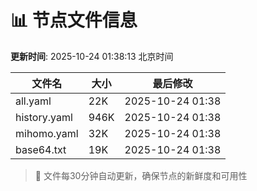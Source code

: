 # 📊 节点文件信息

**更新时间**: 2025-10-24 01:38:13 北京时间

| 文件名 | 大小 | 最后修改 |
|--------|------|----------|
| all.yaml | 22K | 2025-10-24 01:38 |
| history.yaml | 946K | 2025-10-24 01:38 |
| mihomo.yaml | 32K | 2025-10-24 01:38 |
| base64.txt | 19K | 2025-10-24 01:38 |

> 🔄 文件每30分钟自动更新，确保节点的新鲜度和可用性
